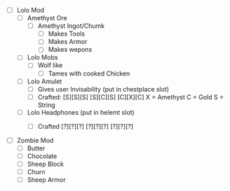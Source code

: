 - [ ] Lolo Mod
   - [ ] Amethyst Ore
      - [ ] Amethyst Ingot/Chumk
         - [ ] Makes Tools
         - [ ] Makes Armor
         - [ ] Makes wepons
   - [ ] Lolo Mobs
      - [ ] Wolf like
         - [ ] Tames with cooked Chicken
   - [ ] Lolo Amulet
      - [ ] Gives user Invisability (put in chestplace slot)
      - [ ] Crafted:
        [S][S][S]
        [S][C][S]
        [C][X][C]
                    X = Amethyst
                    C = Gold
                    S = String
   - [ ] Lolo Headphones (put in helemt slot)
      - [ ] Crafted
         [?][?][?]
         [?][?][?]
         [?][?][?]


- [ ] Zombie Mod
   - [ ] Butter
   - [ ] Chocolate
   - [ ] Sheep Block
   - [ ] Churn
   - [ ] Sheep Armor
